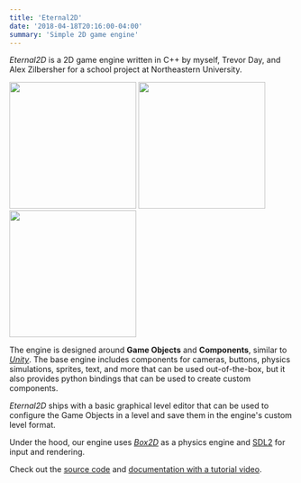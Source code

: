 ```yaml
---
title: 'Eternal2D'
date: '2018-04-18T20:16:00-04:00'
summary: 'Simple 2D game engine'
---
```


*Eternal2D* is a 2D game engine written in C++ by myself, Trevor Day, and
Alex Zilbersher for a school project at Northeastern University.

<!--- not using https://github.com/adityatelange/hugo-PaperMod/wiki/FAQs#centering-image-in-markdown
so that images can be next to each other-->
<p class="centered">
  <img src="https://zilby.github.io/GameBuildingEngine/Website_Media/Screenshots/shot2.png" width="225"/>
  <img src="https://zilby.github.io/GameBuildingEngine/Website_Media/Screenshots/shot1.png" width="225"/>
  <img src="https://zilby.github.io/GameBuildingEngine/Website_Media/Screenshots/shot3.png" width="225"/>
</p>

The engine is designed around **Game Objects** and **Components**, similar to [*Unity*](https://unity.com).
The base engine includes components for cameras, buttons, physics simulations,
sprites, text, and more that can be used out-of-the-box, but it also provides
python bindings that can be used to create custom components.

*Eternal2D* ships with a basic graphical level editor that can be used to configure
the Game Objects in a level and save them in the engine's custom level format.

Under the hood, our engine uses [*Box2D*](https://github.com/erincatto/Box2D) as a
physics engine and [SDL2](https://www.libsdl.org/) for input and rendering.

Check out the [source code](https://github.com/trevday/eternal2d-engine)
and [documentation with a tutorial video](https://zilby.github.io/GameBuildingEngine/).

[//]: # (private repo: https://github.com/Spring18GameEngine/final-project-ctja-final)
